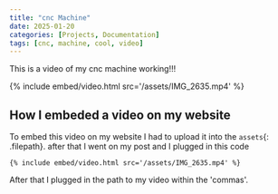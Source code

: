 ```yaml
---
title: "cnc Machine"
date: 2025-01-20
categories: [Projects, Documentation]
tags: [cnc, machine, cool, video]
---
```

This is a video of my cnc machine working!!!

{% include embed/video.html src='/assets/IMG_2635.mp4' %}

## How I embeded a video on my website
To embed this video on my website I had to upload it into the `assets`{: .filepath}. after that I went on my post and I plugged in this code

```liquid
{% include embed/video.html src='/assets/IMG_2635.mp4' %}
```
After that I plugged in the path to my video within the 'commas'.
